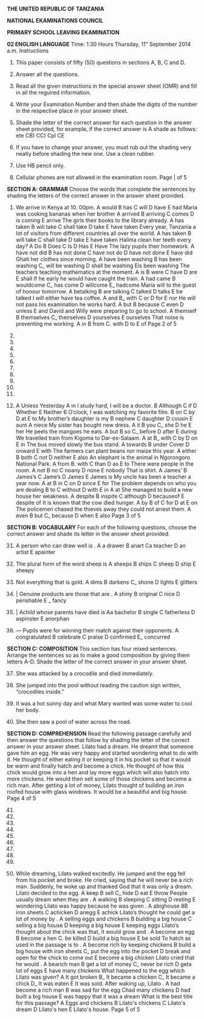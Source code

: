 **THE UNITED REPUBLIC OF TANZANIA**

**NATIONAL EKAMINATIONS COUNCIL**

**PRIMARY SCHOOL LEAVING EKAMINATION**

**02 ENGLISH LANGUAGE**
Time: 1:30 Hours Thursday, 11" September 2014 a.m.
Instructions

1. This paper consists of fifty (50) questions in sections A, B, C and D.

2. Answer all the questions.

3. Read all the given instructions in the special answer sheet (OMR) and fill in all the reguired information.

4. Write your Examination Number and then shade the digits of the number in the respective place in your answer sheet.

5. Shade the letter of the correct answer for each question in the answer sheet provided, for example, if the correct answer is A shade as follows:
ete CB) CC) Cpl CE

6. If you have to change your answer, you must rub out the shading very neatly before shading the new one. Use a clean rubber.

7. Use HB pencil only.

8. Cellular phones are not allowed in the examination room.
Page | of 5

**SECTION A: GRAMMAR**
Choose the words that complete the sentences by shading the letters of the correct answer in the answer sheet provided.

1. We arrive in Kenya at 10. 00pm.
   A would B has C will D have E had
Maria was cooking bananas when her brother
   A arrived B arriving C comes D is coming E arrive
The girls their books to the library already.
   A has taken B wili take C shall take D take E have taken
Every year, Tanzania a lot of visitors from different countries all over the world.
   A has taken B will take C shall take D take E have taken
Halima clean her teeth every day?
   A Do B Does C Is D Has E Have
The lazy pupils their homework.
   A have not did B has not done C have not do
   D have not done E have did
Ghati her clothes since morning.
   A have been washing B has been washing C_ will be washing
   D shall be washing Eis been washing
The teachers teaching mathematics at the moment.
   A is B were C have D are E shall
If he early he would have caught the train.
   A had came B wouldcome C_ has come D willcome E_ hadcome
Maria will to the guest of honour tomorrow.
   A betalking B are talking C talked D talks E be talked
I will either have tea coffee.
   A and B_ with C or D for E nor
He will not pass his examination he works hard.
   A but B because C even D unless E and
David and Willy were preparing to go to school.
   A themself B themselves C_ theirselves D yourselves E ourselves
That noise is preventing me working.
   A in B from C. with D to E of
Page 2 of 5

20.

21.

22.

23.

24.

25.

26.

27.

28.

29.

30. A Unless
Yesterday
   A in
I study hard, I will be a doctor.
   B Although C if D Whether E Neither
6 O’clock, I was watching my favorite film.
   B on C by D at E to
My brother’s daughter is my
   B nephew C daughter D cousin E aunt
   A niece
My sister has bought new dress.
   A it B you C_ she D he E her
He peels the mangoes he eats.
   A but B so C_ before D after E during
We travelled train from Kigoma to Dar-es-Salaam.
   A at B_ with C by D on E in
The bus moved slowly the bus stand.
   A towards B under Cover D onward E with
The farmers can plant beans nor maize this year.
   A either B both C not D neither E also
An elephant is the animal in Ngorongoro National Park.
   A from B. with C than D as E to
There were people in the room.
   A not B no C noany D none E nobody
That is shirt.
   A James’ B James’s C Jame’s D James E James is
My uncle has been a teacher a year now.
   A at B in C on D since E for
The problem depends on who you are dealing
   B to C without D with E in
   A at
She managed to build a new house her weakness.
   A despite B inspite C although D becauseof E despite of
It is known that the cow died hunger.
   A by B of C for D at E on
The policemen chased the thieves away they could not arrest them.
   A even B but C_ because D when E also
Page 3 of 5

**SECTION B: VOCABULARY**
For each of the following questions, choose the correct answer and shade its letter in the answer sheet provided.

31. A person who can draw well is .
   A a drawer B anart Ca teacher D an artist E apainter

32. The plural form of the word sheep is
   A sheeps B ships C sheep D ship E sheepy

33. Not everything that is gold.
   A dims B darkens C_ shone D lights E glitters

34. | Genuine products are those that are .
   A shiny B original C nice D perishable E _ fancy

35. | Achild whose parents have died is
Aa bachelor B single C fatherless D aspinster E anorphan

36. — Pupils were for winning their match against their opponents.
   A congratulated B celebrate C praise D confirmed E_ concurred

**SECTION C: COMPOSITION**
This section has four mixed sentences. Arrange the sentences so as to make a good composition by giving them letters A-D. Shade the letter of the correct answer in your answer sheet.

37. She was attacked by a crocodile and died immediately.

38. She jumped into the pool without reading the caution sign written, “crocodiles inside.”

39. It was a hot sunny day and what Mary wanted was some water to cool her body.

40. She then saw a pool of water across the road.

**SECTION D: COMPREHENSION**
Read the following passage carefully and then answer the questions that follow by shading the letter of the correct answer in your answer sheet.
Lilato had a dream. He dreamt that someone gave him an egg. He was very happy and started wondering what to do with it. He thought of either eating it or keeping it in his pocket so that it would be warm and finally hatch and become a chick.
He thought of how this chick would grow into a hen and lay more eggs which will also hatch into more chickens. He would then sell some of those chickens and become a rich man. After getting a lot of money, Lilato thought of building an iron roofed house with glass windows. It would be a beautiful and big house.
Page 4 of 5

41.

42.

43.

44.

45.

46.

47.

48.

49.

50. While dreaming, Lilato walked excitedly. He jumped and the egg fell from his pocket and broke. He cried, saying that he will never be a rich man. Suddenly, he woke up and thanked
God that it was only a dream.
Lilato decided to the egg.
   A keep B sell C_ hide D eat E throw
People usually dream when they are .
   A walking B sleeping C sitting D resting E wondering
Lilato was happy because he was given .
   A abighouse 8B iron sheets C achicken D anegg E achick
Lilato’s thought he could get a lot of money by .
   A selling eggs and chickens B building a big house C selling a big house
   D keeping a big house E keeping eggs
Lilato’s thought about the chick was that, it would grow and .
   A become an egg B become a hen C. be killed
   D build a big house E be sold
To hatch as used in the passage is to .
   A become rich by keeping chickens B build a big house with iron sheets
C_ put the egg into the pocket D break and open for the chick to come out
   E become a big chicken
Lilato cried that he would .
   A bearich man B get a lot of money C_ never be rich
   D geta lot of eggs E have many chickens
What happened to the egg which Lilato was given?
   A It got broken B_ It became a chicken C_ It became a chick
D_ It was eaten E It was sold.
After waking up, Lilato .
   A had become a rich man B was sad for the egg
Chad many chickens D had built a big house
   E was happy that it was a dream
What is the best title for this passage?
   A Eggs and chickens B Lilato's chickens C Lilato's dream
   D Lilato's hen E Lilato's house.
Page 5 of 5